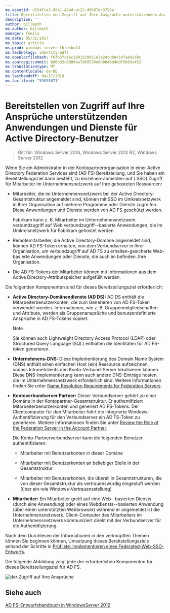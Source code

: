 ```yaml
---
ms.assetid: d254fca3-85a1-424d-ac22-d6687ec3798e
title: Bereitstellen von Zugriff auf Ihre Ansprüche unterstützenden Anwendungen und Dienste für Active Directory-Benutzer
description: ''
author: billmath
ms.author: billmath
manager: femila
ms.date: 05/31/2017
ms.topic: article
ms.prod: windows-server-threshold
ms.technology: identity-adfs
ms.openlocfilehash: f6fb37c16c20915c0051e3a24cdb0c147ae92d9c
ms.sourcegitcommit: 0d0b32c8986ba7db9536e0b8648d4ddf9b03e452
ms.translationtype: MT
ms.contentlocale: de-DE
ms.lasthandoff: 04/17/2019
ms.locfileid: "59835871"
---
```

# <a name="provide-your-active-directory-users-access-to-your-claims-aware-applications-and-services"></a>Bereitstellen von Zugriff auf Ihre Ansprüche unterstützenden Anwendungen und Dienste für Active Directory-Benutzer

>Gilt für: Windows Server 2016, Windows Server 2012 R2, Windows Server 2012

Wenn Sie ein Administrator in der Kontopartnerorganisation in einer Active Directory Federation Services sind \(AD FS\) Bereitstellung, und Sie haben ein Bereitstellungsziel darin besteht, zu einzelnen\-anmelden\-auf \( SSO\) Zugriff für Mitarbeiter im Unternehmensnetzwerk auf Ihre gehosteten Ressourcen:  
  
-   Mitarbeiter, die im Unternehmensnetzwerk bei der Active Directory-Gesamtstruktur angemeldet sind, können mit SSO im Umkreisnetzwerk in Ihrer Organisation auf mehrere Programme oder Dienste zugreifen. Diese Anwendungen und Dienste werden von AD FS geschützt werden.  
  
    Fabrikam kann z. B. Mitarbeiter im Unternehmensnetzwerk verbundzugriff auf Web verbundzugriff\--basierte Anwendungen, die im Umkreisnetzwerk für Fabrikam gehostet werden.  
  
-   Remotemitarbeiter, die Active Directory-Domäne angemeldet sind, können AD FS-Token erhalten, von dem Verbundserver in Ihrer Organisation, um verbundzugriff auf AD FS zu erhalten\-gesicherte Web\-basierte Anwendungen oder Dienste, die auch im befinden. Ihre Organisation.  
  
-   Die AD FS-Tokens der Mitarbeiter können mit Informationen aus dem Active Directory-Attributspeicher aufgefüllt werden.  
  
Die folgenden Komponenten sind für dieses Bereitstellungsziel erforderlich:  
  
-   **Active Directory-Domänendienste \(AD DS\):** AD DS enthält die Mitarbeiterbenutzerkonten, die zum Generieren von AD FS-Token verwendet werden. Informationen, wie z. B. Gruppenmitgliedschaften und Attribute, werden als Gruppenansprüche und benutzerdefinierte Ansprüche in AD FS-Tokens kopiert.  
  
    > [!NOTE]  
    > Sie können auch Lightweight Directory Access Protocol \(LDAP\) oder Structured Query Language \(SQL\) enthalten die Identitäten für AD FS-token generieren.  
  
-   **Unternehmens-DNS:** Diese Implementierung des Domain Name System \(DNS\) enthält einen einfachen Host \(ein\) Ressource aufzeichnen, sodass Intranetclients den Konto-Verbund-Server lokalisieren können. Diese DNS-Implementierung kann auch andere DNS-Einträge hosten, die im Unternehmensnetzwerk erforderlich sind. Weitere Informationen finden Sie unter [Name Resolution Requirements for Federation Servers](Name-Resolution-Requirements-for-Federation-Servers.md).  
  
-   **Kontoverbundserver Partner:** Dieser Verbundserver gehört zu einer Domäne in der Kontopartner-Gesamtstruktur. Er authentifiziert Mitarbeiterbenutzerkonten und generiert AD FS-Tokens. Der Clientcomputer für den Mitarbeiter führt die integrierte Windows-Authentifizierung für den Verbundserver ein AD FS-Token zu generieren. Weitere Informationen finden Sie unter [Review the Role of the Federation Server in the Account Partner](Review-the-Role-of-the-Federation-Server-in-the-Account-Partner.md).  
  
    Die Konto-Partnerverbundserver kann die folgenden Benutzer authentifizieren:  
  
    -   Mitarbeiter mit Benutzerkonten in dieser Domäne  
  
    -   Mitarbeiter mit Benutzerkonten an beliebiger Stelle in der Gesamtstruktur  
  
    -   Mitarbeiter mit Benutzerkonten, die überall in Gesamtstrukturen, die von dieser Gesamtstruktur als vertrauenswürdig eingestuft werden \(über ein\-wie Windows-Vertrauensstellung\)  
  
-   **Mitarbeiter:** Ein Mitarbeiter greift auf eine Web\--basierten Diensts \(durch eine Anwendung\) oder eines Webdiensts\--basierten Anwendung \(über einen unterstützten Webbrowser\) während er angemeldet ist die Unternehmensnetzwerk. Client-Computer des Mitarbeiters im Unternehmensnetzwerk kommuniziert direkt mit der Verbundserver für die Authentifizierung.  
  
Nach dem Durchlesen der Informationen in den verknüpften Themen können Sie beginnen können, Umsetzung dieses Bereitstellungsziels anhand der Schritte in [Prüfliste: Implementieren eines Federated-Web-SSO-Entwurfs](../../ad-fs/deployment/Checklist--Implementing-a-Federated-Web-SSO-Design.md).  
  
Die folgende Abbildung zeigt jede der erforderlichen Komponenten für dieses Bereitstellungsziel für AD FS.  
  
![der Zugriff auf Ihre Ansprüche](media/31394ea8-fecb-4372-ac3f-cc3cf566ffc9.gif)  
  
## <a name="see-also"></a>Siehe auch
[AD FS-Entwurfshandbuch in WindowsServer 2012](AD-FS-Design-Guide-in-Windows-Server-2012.md)
